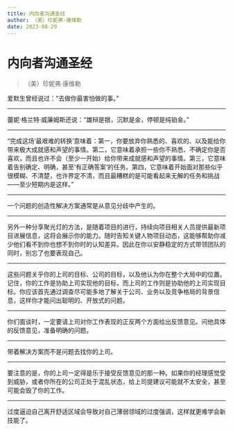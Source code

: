 ```yaml
---
title: 内向者沟通圣经
author: （美）珍妮弗·康维勒
date: 2023-08-29
---
```


# 内向者沟通圣经

> （美）珍妮弗·康维勒

爱默生曾经说过：“去做你最害怕做的事。”

---

蕾妮·格兰特·威廉姆斯还说：“雄辩是银，沉默是金，停顿是纯铂金。”

---

“完成这场‘最艰难的转换’意味着：第一，你要放弃你熟悉的、喜欢的、以及能给你带来极大成就感和声望的事情。第二，它意味着承担一些你不熟悉、不确定你是否喜欢，而且也许不会（至少一开始）给你带来成就感和声望的事情。第三，它意味着告别确定、明确，甚至‘有正确答案’的任务。第四，它意味着开始面对那些似乎很模糊、不清楚，也许界定不清，而且最糟糕的是可能看起来无解的任务和挑战——至少短期内是这样。”

---

一个问题的创造性解决方案通常是从意见分歧中产生的。

---

另外一种分享聚光灯的方法，是随着项目的进行，持续向项目相关人员提供最新项目进展信息，这将会展示你的能力。随时告知关键人物项目动态，这能够帮助你减少他们看不到你也想不到你时的认知差异。因此在你以安静稳定的方式带领团队的同时，别忘了也要表现自己。

---

这些问题关乎你的上司的目标、公司的目标，以及他认为你在整个大局中的位置。记住，你的工作是协助上司实现他的目标，而上司的工作则是协助他的上司实现目标。你应该首先通过调查尽可能多地了解关于公司、业务以及竞争格局的背景信息，这样你才能问出聪明的、开放式的问题。

---

你们面谈时，一定要请上司对你工作表现的正反两个方面给出反馈意见。问他具体的反馈意见，准备明确的问题。

---

带着解决方案而不是问题去找你的上司。

---

要注意的是，你的上司一定得是乐于接受反馈意见的那一种。如果你的经理感觉受到威胁，或者你所在的公司正处于混乱状态，给上司提建议可能就不太安全，甚至可能会毁了你的工作。

---

过度逼迫自己离开舒适区域会导致对自己薄弱领域的过度强调，这样就更难学会新技能了。
